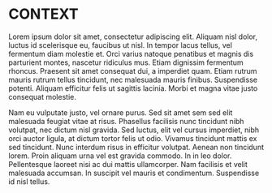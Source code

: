 # CONTEXT #

Lorem ipsum dolor sit amet, consectetur adipiscing elit. Aliquam nisl dolor, luctus id scelerisque eu, faucibus ut nisl. In tempor lacus tellus, vel fermentum diam molestie et. Orci varius natoque penatibus et magnis dis parturient montes, nascetur ridiculus mus. Etiam dignissim fermentum rhoncus. Praesent sit amet consequat dui, a imperdiet quam. Etiam rutrum mauris rutrum tellus tincidunt, nec malesuada mauris finibus. Suspendisse potenti. Aliquam efficitur felis ut sagittis lacinia. Morbi et magna vitae justo consequat molestie.

Nam eu vulputate justo, vel ornare purus. Sed sit amet sem sed elit malesuada feugiat vitae at risus. Phasellus facilisis nunc tincidunt nibh volutpat, nec dictum nisl gravida. Sed luctus, elit vel cursus imperdiet, nibh orci auctor ligula, at dictum tortor felis ut odio. Vivamus tincidunt mattis ex sed tincidunt. Nunc interdum risus in efficitur volutpat. Aenean non tincidunt lorem. Proin aliquam urna vel est gravida commodo. In in leo dolor. Pellentesque laoreet nisi ac dui mattis ullamcorper. Nam facilisis et velit malesuada accumsan. In suscipit vel mauris et condimentum. Suspendisse id nisl tellus.